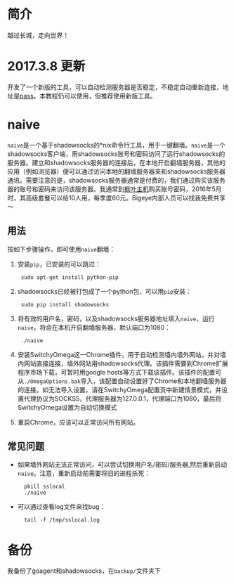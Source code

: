 ﻿# 简介
越过长城，走向世界！

# 2017.3.8 更新
开发了一个新版的工具，可以自动检测服务器是否稳定，不稳定自动重新连接，地址是[pass](http://cat/yanziang/pass)。本教程仍可以使用，但推荐使用新版工具。


# naive
`naive`是一个基于shadowsocks的*nix命令行工具，用于一键翻墙。`naive`是一个shadowsocks客户端，用shadowsocks账号和密码访问了运行shadowsocks的服务器。建立和shadowsocks服务器的连接后，在本地开启翻墙服务器，其他的应用（例如浏览器）便可以通过访问本地的翻墙服务器来和shadowsocks服务器通讯。需要注意的是，shadowsocks服务器通常是付费的，我们通过购买该服务器的账号和密码来访问该服务器。我通常到[枫叶主机](http://www.fyvps.com)购买账号密码，2016年5月时，其高级套餐可以给10人用，每季度60元。Bigeye内部人员可以找我免费共享～

## 用法
按如下步骤操作，即可使用`naive`翻墙：

1. 安装`pip`，已安装的可以跳过：

        sudo apt-get install python-pip

2. shadowsocks已经被打包成了一个python包，可以用`pip`安装：

        sudo pip install shadowsocks


3. 将有效的用户名，密码，以及shadowsocks服务器地址填入`naive`，运行`naive`，将会在本机开启翻墙服务器，默认端口为1080：

        ./naive

4. 安装SwitchyOmega这一Chrome插件，用于自动检测墙内墙外网站，并对墙内网站直接连接，墙外网站用shadowsocks代理。该插件需要到Chrome扩展程序市场下载，可暂时用google
   hosts等方式下载该插件。该插件的配置可从`./OmegaOptions.bak`导入，该配置自动设置好了Chrome和本地翻墙服务器的连接。如无法导入设置，请在SwitchyOmega配置页中新建情景模式，并设置代理协议为SOCKS5，代理服务器为127.0.0.1，代理端口为1080，最后将SwitchyOmega设置为自动切换模式


5. 重启Chrome，应该可以正常访问所有网站。


## 常见问题
* 如果墙外网站无法正常访问，可以尝试切换用户名/密码/服务器,然后重新启动`naive`。注意，重新启动前需要将旧的进程杀死：

        pkill sslocal
        ./naive


* 可以通过查看log文件来找bug：
   
        tail -f /tmp/sslocal.log
   

# 备份
我备份了goagent和shadowsocks，在`backup/`文件夹下
